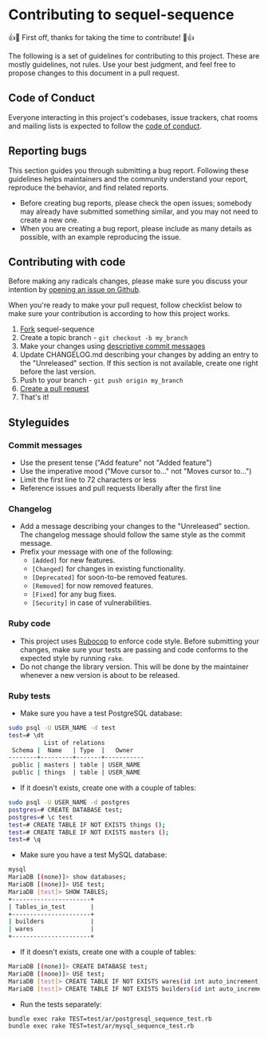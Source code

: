 # Contributing to sequel-sequence

👍🎉 First off, thanks for taking the time to contribute! 🎉👍

The following is a set of guidelines for contributing to this project. These are
mostly guidelines, not rules. Use your best judgment, and feel free to propose
changes to this document in a pull request.

## Code of Conduct

Everyone interacting in this project's codebases, issue trackers, chat rooms and
mailing lists is expected to follow the [code of conduct](https://github.com/fnando/sequel-sequence/blob/master/CODE_OF_CONDUCT.md).

## Reporting bugs

This section guides you through submitting a bug report. Following these
guidelines helps maintainers and the community understand your report, reproduce
the behavior, and find related reports.

- Before creating bug reports, please check the open issues; somebody may
  already have submitted something similar, and you may not need to create a new
  one.
- When you are creating a bug report, please include as many details as
  possible, with an example reproducing the issue.

## Contributing with code

Before making any radicals changes, please make sure you discuss your intention
by [opening an issue on Github](https://github.com/fnando/sequel-sequence/issues).

When you're ready to make your pull request, follow checklist below to make sure
your contribution is according to how this project works.

1. [Fork](https://help.github.com/forking/) sequel-sequence
2. Create a topic branch - `git checkout -b my_branch`
3. Make your changes using [descriptive commit messages](#commit-messages)
4. Update CHANGELOG.md describing your changes by adding an entry to the
   "Unreleased" section. If this section is not available, create one right
   before the last version.
5. Push to your branch - `git push origin my_branch`
6. [Create a pull request](https://docs.github.com/articles/creating-a-pull-request)
7. That's it!

## Styleguides

### Commit messages

- Use the present tense ("Add feature" not "Added feature")
- Use the imperative mood ("Move cursor to..." not "Moves cursor to...")
- Limit the first line to 72 characters or less
- Reference issues and pull requests liberally after the first line

### Changelog

- Add a message describing your changes to the "Unreleased" section. The
  changelog message should follow the same style as the commit message.
- Prefix your message with one of the following:
  - `[Added]` for new features.
  - `[Changed]` for changes in existing functionality.
  - `[Deprecated]` for soon-to-be removed features.
  - `[Removed]` for now removed features.
  - `[Fixed]` for any bug fixes.
  - `[Security]` in case of vulnerabilities.

### Ruby code

- This project uses [Rubocop](https://rubocop.org) to enforce code style. Before
  submitting your changes, make sure your tests are passing and code conforms to
  the expected style by running `rake`.
- Do not change the library version. This will be done by the maintainer
  whenever a new version is about to be released.

### Ruby tests

- Make sure you have a test PostgreSQL database:
```bash
sudo psql -U USER_NAME -d test
test=# \dt
          List of relations
 Schema |  Name   | Type  |   Owner   
--------+---------+-------+-----------
 public | masters | table | USER_NAME
 public | things  | table | USER_NAME
```
- If it doesn't exists, create one with a couple of tables:
```bash
sudo psql -U USER_NAME -d postgres
postgres=# CREATE DATABASE test;
postgres=# \c test
test=# CREATE TABLE IF NOT EXISTS things ();
test=# CREATE TABLE IF NOT EXISTS masters ();
test=# \q
```
- Make sure you have a test MySQL database:
```bash
mysql
MariaDB [(none)]> show databases;
MariaDB [(none)]> USE test;
MariaDB [test]> SHOW TABLES;
+----------------------+
| Tables_in_test       |
+----------------------+
| builders             |
| wares                |
+----------------------+
```
- If it doesn't exists, create one with a couple of tables:
```bash
MariaDB [(none)]> CREATE DATABASE test;
MariaDB [(none)]> USE test;
MariaDB [test]> CREATE TABLE IF NOT EXISTS wares(id int auto_increment, primary key(id));
MariaDB [test]> CREATE TABLE IF NOT EXISTS builders(id int auto_increment, primary key(id));
```
- Run the tests separately:
```bash
bundle exec rake TEST=test/ar/postgresql_sequence_test.rb
bundle exec rake TEST=test/ar/mysql_sequence_test.rb
```
